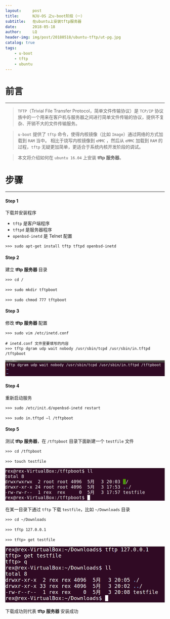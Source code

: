 ```yaml
---
layout:     post
title:      NJU-OS 之u-boot阶段（一）
subtitle:   在ubuntu上安装tftp服务器
date:       2018-05-18
author:     LQ
header-img: img/post/20180518/ubuntu-tftp/ut-pg.jpg
catalog: true
tags:
    - u-boot
    - tftp
    - ubuntu
---
```

# 前言
---
>`TFTP`（Trivial File Transfer Protocol，简单文件传输协议）是 `TCP/IP` 协议族中的一个用来在客户机与服务器之间进行简单文件传输的协议，提供不复杂、开销不大的文件传输服务。

>`u-boot` 提供了 `tftp` 命令，使得内核镜像（比如 `Image`）通过网络的方式加载到 `RAM` 当中。 相比于烧写内核镜像到 `eMMC` ，然后从 `eMMC` 加载到 `RAM` 的过程，`tftp` 无疑更加简单，更适合于系统内核开发阶段的调试。

>本文将介绍如何在 `ubuntu 16.04` 上安装 **tftp 服务器**。

# 步骤
---

#### Step 1

下载并安装程序

- `tftp` 是客户端程序
- `tftpd` 是服务器程序
- `openbsd-inetd` 是 Telnet 配置

```
>>> sudo apt-get install tftp tftpd openbsd-inetd
```

#### Step 2

建立 **tftp 服务器** 目录
```
>>> cd /

>>> sudo mkdir tftpboot

>>> sudo chmod 777 tftpboot
```

#### Step 3

修改 **tftp 服务器** 配置
```
>>> sudo vim /etc/inetd.conf

# inetd.conf 文件里要填写的内容
>>> tftp dgram udp wait nobody /usr/sbin/tcpd /usr/sbin/in.tftpd /tftpboot
```

![vim conf](https://raw.githubusercontent.com/chenup/chenup.github.io/master/img/post/20180518/ubuntu-tftp/ut-vc.png)

#### Step 4

重新启动服务
```
>>> sudo /etc/init.d/openbsd-inetd restart

>>> sudo in.tftpd –l /tftpboot
```

#### Step 5

测试 **tftp 服务器**，在 `/tftpboot` 目录下面新建一个 `testfile` 文件
```
>>> cd /tftpboot

>>> touch testfile
```

![touch testfile](https://raw.githubusercontent.com/chenup/chenup.github.io/master/img/post/20180518/ubuntu-tftp/ut-tt.png)

在某一目录下通过 `tftp` 下载 `testfile`，比如 `~/Downloads` 目录
```
>>> cd ~/Downloads

>>> tftp 127.0.0.1

>>> tftp> get testfile
```

![download testfile](https://raw.githubusercontent.com/chenup/chenup.github.io/master/img/post/20180518/ubuntu-tftp/ut-dt.png)

下载成功则代表 **tftp 服务器** 安装成功